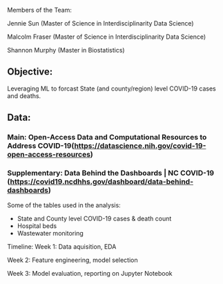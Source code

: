 Members of the Team:

Jennie Sun (Master of Science in Interdisciplinarity Data Science) 

Malcolm Fraser (Master of Science in Interdisciplinarity Data Science) 

Shannon Murphy (Master in Biostatistics) 


## Objective:
Leveraging ML to forcast State (and county/region) level COVID-19 cases and deaths. 

## Data: 
### Main: Open-Access Data and Computational Resources to Address COVID-19(https://datascience.nih.gov/covid-19-open-access-resources)

### Supplementary: Data Behind the Dashboards | NC COVID-19 (https://covid19.ncdhhs.gov/dashboard/data-behind-dashboards)

Some of the tables used in the analysis:
- State and County level COVID-19 cases & death count
- Hospital beds
- Wastewater monitoring 


Timeline: 
Week 1: Data aquisition, EDA

Week 2: Feature engineering, model selection

Week 3: Model evaluation, reporting on Jupyter Notebook
